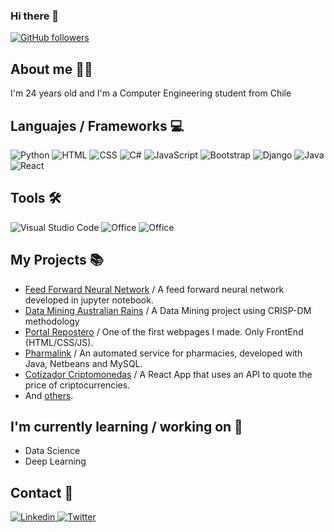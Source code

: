 ### Hi there 👋

<!--
<p align="left">
  <a href="https://github.com/erziok/erziok">
    <img src="https://komarev.com/ghpvc/?username=erziok" alt="page views" />
  </a>
 -->
  
  <a href="https://github.com/erziok?tab=followers">
    <img alt="GitHub followers" src="https://img.shields.io/github/followers/erziok?color=green&logo=github">
  </a>
</p>

## About me 👨‍💻

I'm 24 years old and I'm a Computer Engineering student from Chile 

## Languajes / Frameworks 💻

<p align="left">

  <img alt="Python" src="https://img.shields.io/badge/Python-3776ab?style=for-the-badge&logo=python&logoColor=yellow" />
  <img alt="HTML" src="https://img.shields.io/badge/HTML5-E34F26?style=for-the-badge&logo=html5&logoColor=white" />
  <img alt="CSS" src="https://img.shields.io/badge/CSS3-1572B6?style=for-the-badge&logo=css3&logoColor=white" />
  <img alt="C#" src="https://img.shields.io/badge/C%20sharp-800080?style=for-the-badge&logo=C#&logoColor=white" />
  <img alt="JavaScript" src="https://img.shields.io/badge/JavaScript-323330?style=for-the-badge&logo=javascript&logoColor=F7DF1E" />
  <img alt="Bootstrap" src="https://img.shields.io/badge/Bootstrap-563D7C?style=for-the-badge&logo=bootstrap&logoColor=white" />
  <img alt="Django" src="https://img.shields.io/badge/Django-0c4b33?style=for-the-badge&logo=django&logoColor=white" />
  <img alt="Java" src="https://img.shields.io/badge/Java-ED8B00?style=for-the-badge&logo=java&logoColor=white" />
  <img alt="React" src="https://img.shields.io/badge/react-%2320232a.svg?style=for-the-badge&logo=react&logoColor=%2361DAFB" />

</p>

## Tools 🛠

<p align="left">

  <img alt="Visual Studio Code" src="https://img.shields.io/badge/VS%20Code-0077B5?style=for-the-badge&logo=Visual%20Studio%20Code&logoColor=white" />
  <img alt="Office" src="https://img.shields.io/badge/Office-D83B01?style=for-the-badge&logo=microsoft-office&logoColor=white" />
  <img alt="Office" src="https://img.shields.io/badge/Google%20Colab-525252?style=for-the-badge&logo=google-colab&logoColor=orange" />

</p>

## My Projects 📚

- [Feed Forward Neural Network](https://github.com/Erziok/Feed-Forward-Neural-Network) / A feed forward neural network developed in jupyter notebook.
- [Data Mining Australian Rains](https://github.com/Erziok/Data-Mining-Australian-Rains) / A Data Mining project using CRISP-DM methodology
- [Portal Repostero](https://github.com/Erziok/Portal-repostero) / One of the first webpages I made. Only FrontEnd (HTML/CSS/JS).
- [Pharmalink](https://github.com/razhe/PharmaLink) / An automated service for pharmacies, developed with Java, Netbeans and MySQL.
- [Cotizador Criptomonedas](https://github.com/Erziok/Cotizador-Criptomonedas) / A React App that uses an API to quote the price of criptocurrencies.
- And [others](https://github.com/Erziok?tab=repositories).

## I'm currently learning / working on 📝

- Data Science 
- Deep Learning

## Contact 📢

<p>

  <a href="https://www.linkedin.com/in/eduardo-poblete-2a56a1a0/">
    <img alt="Linkedin" src="https://img.shields.io/badge/LinkedIn-0077B5?style=for-the-badge&logo=linkedin&logoColor=white" />
  </a>
  <a href="https://twitter.com/erziok">
    <img alt="Twitter" src="https://img.shields.io/badge/Twitter-1DA1F2?style=for-the-badge&logo=twitter&logoColor=white" />
  </a>
  <!--<img src="https://profile-counter.glitch.me/ppizarror/count.svg" style="display: none" />-->
</p>

<!--
**Erziok/Erziok** is a ✨ _special_ ✨ repository because its `README.md` (this file) appears on your GitHub profile.

Here are some ideas to get you started:

- 🔭 I’m currently working on ...
- 🌱 I’m currently learning ...
- 👯 I’m looking to collaborate on ...
- 🤔 I’m looking for help with ...
- 💬 Ask me about ...
- 📫 How to reach me: ...
- 😄 Pronouns: ...
- ⚡ Fun fact: ...
-->
